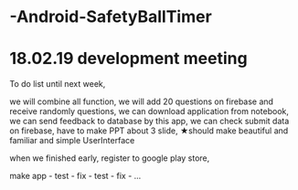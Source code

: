# -Android-SafetyBallTimer

# 18.02.19 development meeting

To do list until next week,

we will combine all function,
we will add 20 questions on firebase 
and receive randomly questions,
we can download application from notebook,
we can send feedback to database by this app,
we can check submit data on firebase,
have to make PPT about 3 slide,
★should make beautiful and familiar and simple UserInterface

when we finished early,
register to google play store,

make app - test - fix - test - fix - ...
